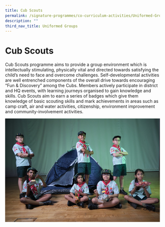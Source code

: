 ```yaml
---
title: Cub Scouts
permalink: /signature-programmes/co-curriculum-activities/Uniformed-Groups/cub-scouts
description: ""
third_nav_title: Uniformed Groups
---
```


# Cub Scouts
Cub Scouts programme aims to provide a group environment which is intellectually stimulating, physically vital and directed towards satisfying the child’s need to face and overcome challenges. Self-developmental activities are well entrenched components of the overall drive towards encouraging “Fun & Discovery” among the Cubs.  Members actively participate in district and HQ events, with learning journeys organised to gain knowledge and skills.  Cub Scouts aim to earn a series of badges which give them knowledge of basic scouting skills and mark achievements in areas such as camp craft, air and water activities, citizenship, environment improvement and community-involvement activities.

![](/images/Flash%20Potrait%2044.jpg)
